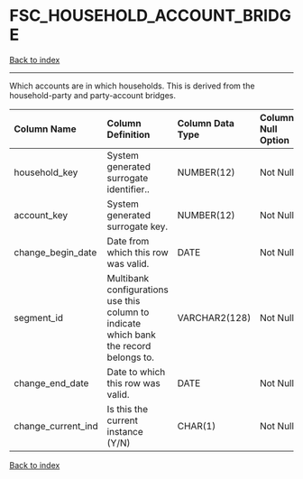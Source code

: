 # FSC_HOUSEHOLD_ACCOUNT_BRIDGE

[Back to index](./index.md)

---

Which accounts are in which households.  This is derived from the household-party and party-account bridges.

| Column Name        | Column Definition                                                                      | Column Data Type   | Column Null Option   | PK   | FK   |
|:-------------------|:---------------------------------------------------------------------------------------|:-------------------|:---------------------|:-----|:-----|
| household_key      | System generated surrogate identifier..                                                | NUMBER(12)         | Not Null             | No   | Yes  |
| account_key        | System generated surrogate key.                                                        | NUMBER(12)         | Not Null             | No   | Yes  |
| change_begin_date  | Date from which this row was valid.                                                    | DATE               | Not Null             | Yes  | No   |
| segment_id         | Multibank configurations use this column to indicate which bank the record belongs to. | VARCHAR2(128)      | Not Null             | No   | Yes  |
| change_end_date    | Date to which this row was valid.                                                      | DATE               | Not Null             | No   | No   |
| change_current_ind | Is this the current instance (Y/N)                                                     | CHAR(1)            | Not Null             | No   | No   |

[Back to index](./index.md)
